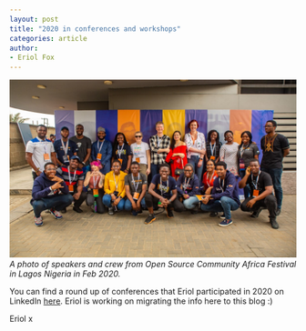 ```yaml
---
layout: post
title: "2020 in conferences and workshops"
categories: article
author:
- Eriol Fox
---
```


![A photo of speakers and crew from Open Source Community Africa Festival in Lagos Nigeria in Feb 2020.](https://github.com/Erioldoesdesign/erioldoesdesign.github.io/blob/master/images/osca-2020.jpeg?raw=true)
*A photo of speakers and crew from Open Source Community Africa Festival in Lagos Nigeria in Feb 2020.*

You can find a round up of conferences that Eriol participated in 2020 on LinkedIn [here](https://www.linkedin.com/pulse/2020-conferences-workshops-eriol-fox/). Eriol is working on migrating the info here to this blog :)

Eriol x